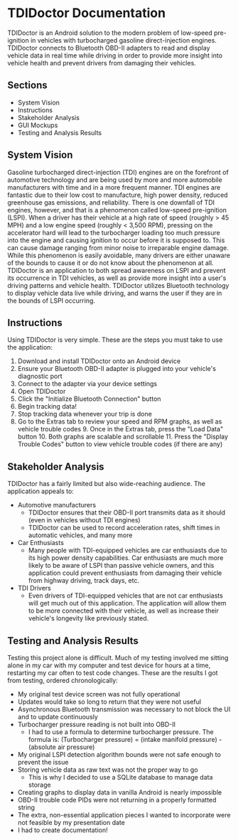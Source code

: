 # TDIDoctor Documentation
TDIDoctor is an Android solution to the modern problem of low-speed pre-ignition in vehicles with turbocharged gasoline direct-injection engines. TDIDoctor connects to Bluetooth OBD-II adapters to read and display vehicle data in real time while driving in order to provide more insight into vehicle health and prevent drivers from damaging their vehicles. 

## Sections
* System Vision
* Instructions
* Stakeholder Analysis
* GUI Mockups
* Testing and Analysis Results

## System Vision
Gasoline turbocharged direct-injection (TDI) engines are on the forefront of automotive technology and are being used by more and more automobile manufacturers with time and in a more frequent manner. TDI engines are fantastic due to their low cost to manufacture, high power density, reduced greenhouse gas emissions, and reliability. There is one downfall of TDI engines, however, and that is a phenomenon called low-speed pre-ignition (LSPI). When a driver has their vehicle at a high rate of speed (roughly > 45 MPH) and a low engine speed (roughly < 3,500 RPM), pressing on the accelerator hard will lead to the turbocharger loading too much pressure into the engine and causing ignition to occur before it is supposed to. This can cause damage ranging from minor noise to irreparable engine damage. While this phenomenon is easily avoidable, many drivers are either unaware of the bounds to cause it or do not know about the phenomenon at all. TDIDoctor is an application to both spread awareness on LSPI and prevent its occurrence in TDI vehicles, as well as provide more insight into a user's driving patterns and vehicle health. TDIDoctor utilizes Bluetooth technology to display vehicle data live while driving, and warns the user if they are in the bounds of LSPI occurring. 

## Instructions
Using TDIDoctor is very simple. These are the steps you must take to use the application:
1. Download and install TDIDoctor onto an Android device
2. Ensure your Bluetooth OBD-II adapter is plugged into your vehicle's diagnostic port
3. Connect to the adapter via your device settings
4. Open TDIDoctor
5. Click the "Initialize Bluetooth Connection" button
6. Begin tracking data!
7. Stop tracking data whenever your trip is done
8. Go to the Extras tab to review your speed and RPM graphs, as well as vehicle trouble codes
	9. Once in the Extras tab, press the "Load Data" button
	10. Both graphs are scalable and scrollable
	11. Press the "Display Trouble Codes" button to view vehicle trouble codes (if there are any)

## Stakeholder Analysis
TDIDoctor has a fairly limited but also wide-reaching audience. The application appeals to: 
- Automotive manufacturers
	- TDIDoctor ensures that their OBD-II port transmits data as it should (even in vehicles without TDI engines)
	- TDIDoctor can be used to record acceleration rates, shift times in automatic vehicles, and many more
- Car Enthusiasts
	- Many people with TDI-equipped vehicles are car enthusiasts due to its high power density capabilities. Car enthusiasts are much more likely to be aware of LSPI than passive vehicle owners, and this application could prevent enthusiasts from damaging their vehicle from highway driving, track days, etc.
- TDI Drivers
	- Even drivers of TDI-equipped vehicles that are not car enthusiasts will get much out of this application. The application will allow them to be more connected with their vehicle, as well as increase their vehicle's longevity like previously stated. 

## Testing and Analysis Results
Testing this project alone is difficult. Much of my testing involved me sitting alone in my car with my computer and test device for hours at a time, restarting my car often to test code changes. These are the results I got from testing, ordered chronologically:
* My original test device screen was not fully operational
* Updates would take so long to return that they were not useful
* Asynchronous Bluetooth transmission was necessary to not block the UI and to update continuously
* Turbocharger pressure reading is not built into OBD-II
	* I had to use a formula to determine turbocharger pressure. The formula is: (Turbocharger pressure) = (intake manifold pressure) - (absolute air pressure)
* My original LSPI detection algorithm bounds were not safe enough to prevent the issue
* Storing vehicle data as raw text was not the proper way to go
	* This is why I decided to use a SQLite database to manage data storage
* Creating graphs to display data in vanilla Android is nearly impossible
* OBD-II trouble code PIDs were not returning in a properly formatted string
* The extra, non-essential application pieces I wanted to incorporate were not feasible by my presentation date
* I had to create documentation!
